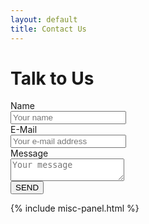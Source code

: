 ```yaml
---
layout: default
title: Contact Us
---
```


<div class="uk-grid">
  <!-- Left Column -->
  <div class="uk-width-3-4@m uk-margin-top">
    <h1>Talk to Us</h1>
    <form class="uk-form-stacked" method="POST" action="https://formspree.io/support@thegoldloop.com">
      <div class="uk-margin">
        <label class="uk-form-label" for="form-stacked-text">Name</label>
        <div class="uk-form-controls">
          <input class="uk-input" type="text" name="name" placeholder="Your name"/>
        </div>
      </div>
      <div class="uk-margin">
        <label class="uk-form-label" for="form-stacked-text">E-Mail</label>
        <div class="uk-form-controls">
          <input class="uk-input" type="email" name="email" placeholder="Your e-mail address"/>
        </div>
      </div>
      <div class="uk-margin">
        <label class="uk-form-label" for="form-stacked-text">Message</label>
        <div class="uk-form-controls">
          <textarea class="uk-textarea" name="message" placeholder="Your message"></textarea>
        </div>
      </div>
      <div class="uk-margin">
        <input type="submit" value="SEND" class="uk-button uk-button-primary"/>
      </div>
    </form>
  </div>

  <!-- Right Column -->
  <div class="uk-width-1-4@m uk-text-center">
    {% include misc-panel.html %}
  </div>
</div>
